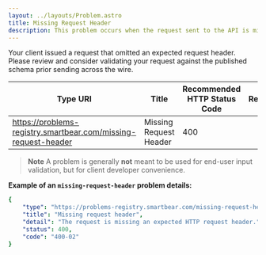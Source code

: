 ```yaml
---
layout: ../layouts/Problem.astro
title: Missing Request Header
description: This problem occurs when the request sent to the API is missing an expected request header.
---
```


Your client issued a request that omitted an expected request header. Please review and consider validating your request against the published schema prior sending across the wire.

| Type URI | Title | Recommended HTTP Status Code | Reference |
|----------|-------|------------------------------|-----------|
|https://problems-registry.smartbear.com/missing-request-header|Missing Request Header|400||

> **Note** A problem is generally **not** meant to be used for end-user input validation, but for client developer convenience. 


**Example of an `missing-request-header` problem details:**
```yaml
{
    "type": "https://problems-registry.smartbear.com/missing-request-header",
    "title": "Missing request header",
    "detail": "The request is missing an expected HTTP request header.",
    "status": 400,
    "code": "400-02"    
}
```

